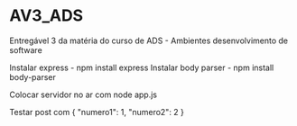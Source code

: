 # AV3_ADS
Entregável 3 da matéria do curso de ADS - Ambientes desenvolvimento de software

Instalar express - npm install express
Instalar body parser - npm install body-parser

Colocar servidor no ar com node app.js

Testar post com {
"numero1": 1,
"numero2": 2
}
